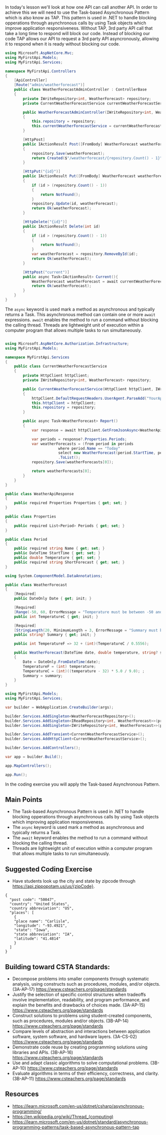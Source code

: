 In today's lesson we'll look at how one API can call another API.  In order to achieve this we will need to use the Task-based Asynchronous Pattern which is also know as TAP.  This pattern is used in .NET to handle blocking opperations through asynchronous calls by using Task objects which improve application responsiveness.  Without TAP, 3rd party API call that take a long time to respond will block our code.  Instead of blocking our code TAP allows our API to request a 3rd party API asyncronously, allowing it to respond when it is ready without blocking our code.  


``` cs
using Microsoft.AspNetCore.Mvc;
using MyFirstApi.Models;
using MyFirstApi.Services;

namespace MyFirstApi.Controllers
{
    [ApiController]
    [Route("admin/weatherforecast")]
    public class WeatherForecastAdminController : ControllerBase
    {
        private IWriteRepository<int, WeatherForecast> repository;
        private CurrentWeatherForecastService currentWeatherForecastService;

        public WeatherForecastAdminController(IWriteRepository<int, WeatherForecast> repository, CurrentWeatherForecastService currentWeatherForecastService)
        {
            this.repository = repository;
            this.currentWeatherForecastService = currentWeatherForecastService;
        }

        [HttpPost]
        public IActionResult Post([FromBody] WeatherForecast weatherForecast)
        {
            repository.Save(weatherForecast);
            return Created($"/weatherforecast/{repository.Count() - 1}", weatherForecast);
        }

        [HttpPut("{id}")]
        public IActionResult Put([FromBody] WeatherForecast weatherForecast, [FromRoute] int id)
        {
            if (id > (repository.Count() - 1))
            {
                return NotFound();
            }
            repository.Update(id, weatherForecast);
            return Ok(weatherForecast);
        }

        [HttpDelete("{id}")]
        public IActionResult Delete(int id)
        {
            if (id > (repository.Count() - 1))
            {
                return NotFound();
            }
            var weatherForecast = repository.RemoveById(id);
            return Ok(weatherForecast);
        }

        [HttpPost("current")]
        public async Task<IActionResult> Current(){
            WeatherForecast weatherForecast = await currentWeatherForecastService.Report();
            return Ok(weatherForecast);
        }
    }
}
```
The `async` keyword is used mark a method as asynchronous and typically returns a Task.
This asynchronous method can contain one or more `await` expressions. `await` enables the method to run a command without blocking the calling thread.
Threads are lightweight unit of execution within a computer program that allows multiple tasks to run simultaneously.
``` cs

using Microsoft.AspNetCore.Authorization.Infrastructure;
using MyFirstApi.Models;

namespace MyFirstApi.Services
{
    public class CurrentWeatherForecastService
    {
        private HttpClient httpClient;
        private IWriteRepository<int, WeatherForecast> repository;

        public CurrentWeatherForecastService(HttpClient httpClient, IWriteRepository<int, WeatherForecast> repository)
        {
            httpClient.DefaultRequestHeaders.UserAgent.ParseAdd("YourAppName/1.0");
            this.httpClient = httpClient;
            this.repository = repository;
        }

        public async Task<WeatherForecast> Report()
        {
            var response = await httpClient.GetFromJsonAsync<WeatherApiResponse>("https://api.weather.gov/gridpoints/DMX/73,49/forecast");

            var periods = response?.Properties.Periods;
            var weatherForecasts = (from period in periods
                        where period.Name == "Today"
                        select new WeatherForecast(period.StartTime, period.Temperature, period.ShortForecast))
                        .ToList();
            repository.Save(weatherForecasts[0]);

            return weatherForecasts[0];
        }
    }
}

public class WeatherApiResponse
{
    public required Properties Properties { get; set; }
}

public class Properties
{
    public required List<Period> Periods { get; set; }
}

public class Period
{
    public required string Name { get; set; }
    public DateTime StartTime { get; set; }
    public double Temperature { get; set; }
    public required string ShortForecast { get; set; }
}
```

``` cs
using System.ComponentModel.DataAnnotations;

public class WeatherForecast
{
    [Required]
    public DateOnly Date { get; init; }

    [Required]
    [Range(-50, 60, ErrorMessage = "Temperature must be between -50 and 60 degrees Celsius.")]
    public int TemperatureC { get; init; }

    [Required]
    [StringLength(20, MinimumLength = 3, ErrorMessage = "Summary must be between 3 and 20 characters.")]
    public string? Summary { get; init; }

    public int TemperatureF => 32 + (int)(TemperatureC / 0.5556);

    public WeatherForecast(DateTime date, double temperature, string? summary)
    {
        Date = DateOnly.FromDateTime(date);
        TemperatureF = (int) temperature;
        TemperatureC = (int)((temperature - 32) * 5.0 / 9.0); ;
        Summary = summary;
    }
}

```

``` cs
using MyFirstApi.Models;
using MyFirstApi.Services;

var builder = WebApplication.CreateBuilder(args);

builder.Services.AddSingleton<WeatherForecastRepository>();
builder.Services.AddSingleton<IReadRepository<int, WeatherForecast>>(provider => provider.GetRequiredService<WeatherForecastRepository>());
builder.Services.AddSingleton<IWriteRepository<int, WeatherForecast>>(provider => provider.GetRequiredService<WeatherForecastRepository>());

builder.Services.AddTransient<CurrentWeatherForecastService>();
builder.Services.AddHttpClient<CurrentWeatherForecastService>();

builder.Services.AddControllers();

var app = builder.Build();

app.MapControllers();

app.Run();

```

In the coding exercise you will apply the Task-based Asynchronous Pattern.

## Main Points
- The Task-based Asynchronous Pattern is used in .NET to handle blocking opperations through asynchronous calls by using Task objects which improving application responsiveness.
- The `async` keyword is used mark a method as asynchronous and typically returns a Task.
- The `await` keyword enables the method to run a command without blocking the calling thread.
- Threads are lightweight unit of execution within a computer program that allows multiple tasks to run simultaneously.

## Suggested Coding Exercise
- Have students look up the city and state by zipcode through https://api.zippopotam.us/us/{zipCode}.

```
{
  "post code": "50047",
  "country": "United States",
  "country abbreviation": "US",
  "places": [
    {
    "place name": "Carlisle",
    "longitude": "-93.4921",
    "state": "Iowa",
    "state abbreviation": "IA",
    "latitude": "41.4814"
    }
  ]
}
```
## Building toward CSTA Standards:
- Decompose problems into smaller components through systematic analysis, using constructs such as procedures, modules, and/or objects. (3A-AP-17) https://www.csteachers.org/page/standards
- Justify the selection of specific control structures when tradeoffs involve implementation, readability, and program performance, and explain the benefits and drawbacks of choices made. (3A-AP-15) https://www.csteachers.org/page/standards
- Construct solutions to problems using student-created components, such as procedures, modules and/or objects. (3B-AP-14) https://www.csteachers.org/page/standards
- Compare levels of abstraction and interactions between application software, system software, and hardware layers. (3A-CS-02) https://www.csteachers.org/page/standards
- Demonstrate code reuse by creating programming solutions using libraries and APIs. (3B-AP-16) https://www.csteachers.org/page/standards
- Use and adapt classic algorithms to solve computational problems. (3B-AP-10) https://www.csteachers.org/page/standards
- Evaluate algorithms in terms of their efficiency, correctness, and clarity. (3B-AP-11) https://www.csteachers.org/page/standards

## Resources
- https://learn.microsoft.com/en-us/dotnet/csharp/asynchronous-programming/
- https://en.wikipedia.org/wiki/Thread_(computing)
- https://learn.microsoft.com/en-us/dotnet/standard/asynchronous-programming-patterns/task-based-asynchronous-pattern-tap
